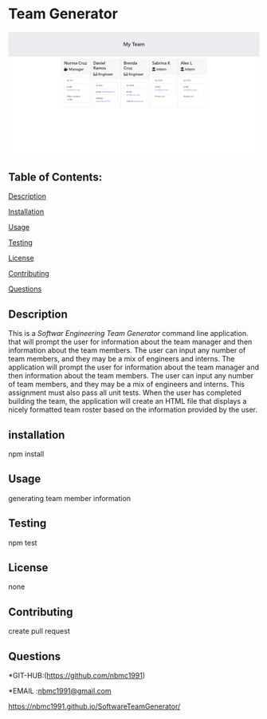 # Team Generator


![](https://github.com/nbmc1991/SoftwareTeamGenerator/blob/main/Screenshot%202020-11-19%20121739.png)
## Table of Contents:

[Description](#description)


[Installation](#installation)

[Usage](#usage)


[Testing](#testing)


[License](#license)


[Contributing](#contributing)


[Questions](#questions)


## Description

This is a *Softwar Engineering Team Generator* command line application. that will  prompt the user for information about the team manager and then information about the team members.
 The user can input any number of team members, and they may be a mix of engineers and interns.
The application will prompt the user for information about the team manager and then information about the team members. The user can input any number of team members, and they may be a mix of engineers and interns. This assignment must also pass all unit tests. When the user has completed building the team, the application will create an HTML file that displays a nicely formatted team roster based on the information provided by the user.

## installation

npm install

## Usage

generating team member information

## Testing

npm test

## License

none

## Contributing

create pull request

## Questions



*GIT-HUB:(https://github.com/nbmc1991)

*EMAIL :nbmc1991@gmail.com

https://nbmc1991.github.io/SoftwareTeamGenerator/
  


